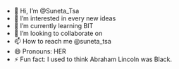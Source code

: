 - 👋 Hi, I’m @Suneta_Tsa
- 👀 I’m interested in every new ideas
- 🌱 I’m currently learning BIT
- 💞️ I’m looking to collaborate on 
- 📫 How to reach me @suneta_tsa
- 😄 Pronouns: HER
- ⚡ Fun fact: I used to think Abraham Lincoln was Black.

<!---
Sunita01234/Sunita01234 is a ✨ special ✨ repository because its `README.md` (this file) appears on your GitHub profile.
You can click the Preview link to take a look at your changes.
--->

